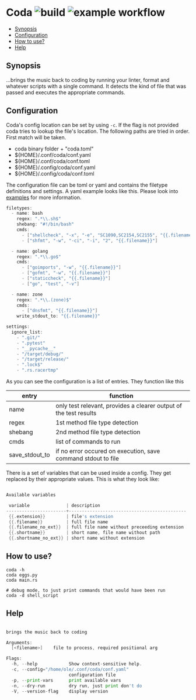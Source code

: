 # Coda ![build](https://github.com/triole/coda/actions/workflows/build.yaml/badge.svg) ![example workflow](https://github.com/triole/coda/actions/workflows/test.yaml/badge.svg)

<!-- toc -->

- [Synopsis](#synopsis)
- [Configuration](#configuration)
- [How to use?](#how-to-use)
- [Help](#help)

<!-- /toc -->

## Synopsis

...brings the music back to coding by running your linter, format and whatever scripts with a single command. It detects the kind of file that was passed and executes the appropriate commands.

## Configuration

Coda's config location can be set by using `-c`. If the flag is not provided coda tries to lookup the file's location. The following paths are tried in order. First match will be taken.

- coda binary folder + "coda.toml"
- ${HOME}/.conf/coda/conf.yaml
- ${HOME}/.conf/coda/conf.toml
- ${HOME}/.config/coda/conf.yaml
- ${HOME}/.config/coda/conf.toml

The configuration file can be toml or yaml and contains the filetype definitions and settings. A yaml example looks like this. Please look into [examples](https://github.com/triole/coda/blob/master/examples) for more information.

```go mdox-exec="tail -n +2 examples/conf.yaml"
filetypes:
  - name: bash
    regex: ".*\\.sh$"
    shebang: "#!/bin/bash"
    cmds:
      - ["shellcheck", "-x", "-e", "SC1090,SC2154,SC2155", "{{.filename}}"]
      - ["shfmt", "-w", "-ci", "-i", "2", "{{.filename}}"]

  - name: golang
    regex: ".*\\.go$"
    cmds:
      - ["goimports", "-w", "{{.filename}}"]
      - ["gofmt", "-w", "{{.filename}}"]
      - ["staticcheck", "{{.filename}}"]
      - ["go", "test", "-v"]

  - name: zone
    regex: ".*\\.(zone)$"
    cmds:
      - ["dnsfmt", "{{.filename}}"]
    write_stdout_to: "{{.filename}}"

settings:
  ignore_list:
    - ".git/"
    - ".pytest"
    - "__pycache__"
    - "/target/debug/"
    - "/target/release/"
    - ".lock$"
    - ".rs.racertmp"
```

As you can see the configuration is a list of entries. They function like this

| entry          | function                                                          |
|----------------|-------------------------------------------------------------------|
| name           | only test relevant, provides a clearer output of the test results |
| regex          | 1st method file type detection                                    |
| shebang        | 2nd method file type detection                                    |
| cmds           | list of commands to run                                           |
| save_stdout_to | if no error occured on execution, save command stdout to file     |

There is a set of variables that can be used inside a config. They get replaced by their appropriate values. This is what they look like:

```go mdox-exec="r -p"

Available variables

 variable              | description                                 
-----------------------+---------------------------------------------
 {{.extension}}        | file's extension                            
 {{.filename}}         | full file name                              
 {{.filename_no_ext}}  | full file name without preceeding extension 
 {{.shortname}}        | short name, file name without path          
 {{.shortname_no_ext}} | short name without extension                

```

## How to use?

```shell
coda -h
coda eggs.py
coda main.rs

# debug mode, to just print commands that would have been run
coda -d shell_script
```

## Help

```go mdox-exec="r -h"

brings the music back to coding

Arguments:
  [<filename>]    file to process, required positional arg

Flags:
  -h, --help            Show context-sensitive help.
  -c, --config="/home/ole/.conf/coda/conf.yaml"
                        configuration file
  -p, --print-vars      print available vars
  -n, --dry-run         dry run, just print don't do
  -V, --version-flag    display version
```
